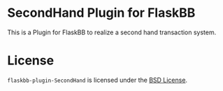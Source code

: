 # SecondHand Plugin for FlaskBB
This is a Plugin for FlaskBB to realize a second hand transaction system.


# License

``flaskbb-plugin-SecondHand`` is licensed under the
[BSD License](https://github.com/flaskbb/flaskbb-plugin-portal/blob/master/LICENSE).

